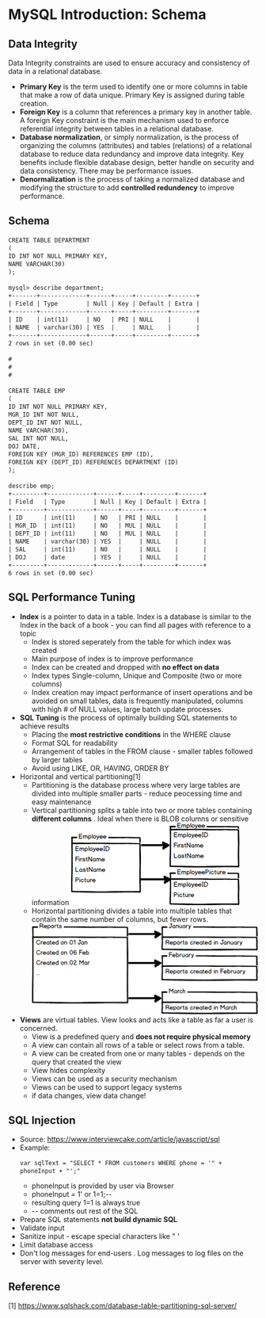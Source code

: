 # MySQL Introduction: Schema


## Data Integrity 
Data Integrity constraints are used to ensure accuracy and consistency of data in a relational
database.

* **Primary Key** is the term used to identify one or more columns in table that make a row of data unique. Primary Key is assigned during table creation.
* **Foreign Key** is a column that references a primary key in another table. A foreign Key constraint is the main mechanism used to enforce referential integrity  between tables in a relational database.
* **Database normalization**, or simply normalization, is the process of organizing the columns (attributes) and tables (relations) of a relational database to reduce data redundancy and improve data integrity. Key benefits include flexible database design, better handle on security and data consistency. There may be performance issues.
* **Denormalization** is the process of taking a normalized database and modifying the structure to add **controlled redundency** to improve performance.


## Schema
```
CREATE TABLE DEPARTMENT 
(
ID INT NOT NULL PRIMARY KEY, 
NAME VARCHAR(30)   
); 

mysql> describe department;
+-------+-------------+------+-----+---------+-------+
| Field | Type        | Null | Key | Default | Extra |
+-------+-------------+------+-----+---------+-------+
| ID    | int(11)     | NO   | PRI | NULL    |       |
| NAME  | varchar(30) | YES  |     | NULL    |       |
+-------+-------------+------+-----+---------+-------+
2 rows in set (0.00 sec)

#
#
#

CREATE TABLE EMP
(
ID INT NOT NULL PRIMARY KEY, 
MGR_ID INT NOT NULL,
DEPT_ID INT NOT NULL, 
NAME VARCHAR(30), 
SAL INT NOT NULL, 
DOJ DATE, 
FOREIGN KEY (MGR_ID) REFERENCES EMP (ID), 
FOREIGN KEY (DEPT_ID) REFERENCES DEPARTMENT (ID)
); 

describe emp;
+---------+-------------+------+-----+---------+-------+
| Field   | Type        | Null | Key | Default | Extra |
+---------+-------------+------+-----+---------+-------+
| ID      | int(11)     | NO   | PRI | NULL    |       |
| MGR_ID  | int(11)     | NO   | MUL | NULL    |       |
| DEPT_ID | int(11)     | NO   | MUL | NULL    |       |
| NAME    | varchar(30) | YES  |     | NULL    |       |
| SAL     | int(11)     | NO   |     | NULL    |       |
| DOJ     | date        | YES  |     | NULL    |       |
+---------+-------------+------+-----+---------+-------+
6 rows in set (0.00 sec)
```



## SQL Performance Tuning
* **Index** is a pointer to data in a table. Index is a database is similar to the Index in the back of a book - you can find all pages with reference to a topic
   * Index is stored seperately from the table for which index was created
   * Main purpose of index is to improve performance
   * Index can be created and dropped with **no effect on data**
   * Index types Single-column, Unique and Composite (two or more columns)
   * Index creation may impact performance of insert operations and be avoided on small tables, data is frequently manipulated, columns with high # of NULL values, large batch update processes. 
* **SQL Tuning** is the process of optimally building SQL statements to achieve results
	* Placing the **most restrictive conditions** in the WHERE clause
	* Format SQL for readability
	* Arrangement of tables in the FROM clause - smaller tables followed by larger tables
	* Avoid using LIKE, OR, HAVING, ORDER BY
* Horizontal and vertical partitioning[1] 
  * Partitioning is the database process where very large tables are divided into multiple smaller parts - reduce peocessing time and easy maintenance
  * Vertical partitioning splits a table into two or more tables containing **different columns** . Ideal when there is BLOB columns or sensitive information
    ![Vertical partitioning](vertical_partitioning.png) 
  * Horizontal partitioning divides a table into multiple tables that contain the same number of columns, but fewer rows.
    ![Horizontal partitioning](horizontal_partitioning.png) 
* **Views** are virtual tables. View looks and acts like a table as far a user is concerned.
    * View is a predefined query and **does not require physical memory**
    * A view can contain all rows of a table or select rows from a table. 
    * A view can be created from one or many tables - depends on the query that created the view
    * View hides complexity
    * Views can be used as a security mechanism
    * Views can be used to support legacy systems
    * if data changes, view data change!


## SQL Injection  
* Source: https://www.interviewcake.com/article/javascript/sql
* Example:  
  ``` 
  var sqlText = "SELECT * FROM customers WHERE phone = '" + phoneInput + "';"   
  ``` 
  -  phoneInput is provided by user via Browser   
  -  phoneInput = 1' or 1=1;--   
  -  resulting query 1=1 is always true    
  -  -- comments out rest of the SQL   
* Prepare SQL statements **not build dynamic SQL**
* Validate input
* Sanitize input - escape special characters like " '
* Limit database access
* Don't log messages for end-users . Log messages to log files on the server with severity level.

## Reference
[1] https://www.sqlshack.com/database-table-partitioning-sql-server/

